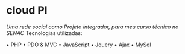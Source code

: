 # cloud PI

*Uma rede social como Projeto integrador, para meu curso técnico no SENAC*
Tecnologias utilizadas:

• PHP
• PDO & MVC
• JavaScript
• Jquery
• Ajax
• MySql

